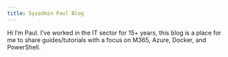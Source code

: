 ```yaml
---
title: Sysadmin Paul Blog
---
```


Hi I’m Paul. I’ve worked in the IT sector for 15+ years, this blog is a place for me to share guides/tutorials with a focus on M365, Azure, Docker, and PowerShell.
